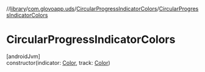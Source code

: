 //[library](../../../index.md)/[com.glovoapp.uds](../index.md)/[CircularProgressIndicatorColors](index.md)/[CircularProgressIndicatorColors](-circular-progress-indicator-colors.md)

# CircularProgressIndicatorColors

[androidJvm]\
constructor(indicator: [Color](https://developer.android.com/reference/kotlin/androidx/compose/ui/graphics/Color.html), track: [Color](https://developer.android.com/reference/kotlin/androidx/compose/ui/graphics/Color.html))
